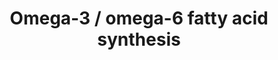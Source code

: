 ---
annotations:
- type: Pathway Ontology
  value: unsaturated fatty acid biosynthetic pathway
- type: Pathway Ontology
  value: fatty acid metabolic pathway
- type: Pathway Ontology
  value: fatty acid omega degradation pathway
- type: Pathway Ontology
  value: fatty acid elongation pathway
authors:
- Eoinfahy
- Ryanmiller
- DeSl
- Egonw
- Eweitz
communities:
- Lipids
description: This pathway is inspired by the Lipidmaps>Omega-3 and omega-6 fatty acids)
  [https://lipidmaps.org/resources/pathways/vanted.php]. Omega-3 and omega-6 FAs (Fatty
  acids) are important fats obtained from diet, and are both polyunsaturated (indicating
  many double bonds in the lipid tail).The position of the double bond is given in
  the name of the lipid, for example 22:2(13Z,16Z) means a tail length of 22 carbons,
  with 2 double bond. One double bond is at the 13 Carbon, the second on the 16th.This
  number is counted from the tail end of the lipid chain (indicating that the example
  lipid is a 22 - 16 = omega-6 FA).
last-edited: 2021-05-23
organisms:
- Mus musculus
redirect_from:
- /index.php/Pathway:WP4350
- /instance/WP4350
schema-jsonld:
- '@context': https://schema.org/
  '@id': https://wikipathways.github.io/pathways/WP4350.html
  '@type': Dataset
  creator:
    '@type': Organization
    name: WikiPathways
  description: This pathway is inspired by the Lipidmaps>Omega-3 and omega-6 fatty
    acids) [https://lipidmaps.org/resources/pathways/vanted.php]. Omega-3 and omega-6
    FAs (Fatty acids) are important fats obtained from diet, and are both polyunsaturated
    (indicating many double bonds in the lipid tail).The position of the double bond
    is given in the name of the lipid, for example 22:2(13Z,16Z) means a tail length
    of 22 carbons, with 2 double bond. One double bond is at the 13 Carbon, the second
    on the 16th.This number is counted from the tail end of the lipid chain (indicating
    that the example lipid is a 22 - 16 = omega-6 FA).
  keywords:
  - Arachidonic acid
  - Elovl2
  - CoA(18:3(9Z,12Z,15Z))
  - CoA(18:2(9Z,12Z))
  - 22:5(4Z,7Z,10Z,13Z,16Z)
  - Bishomo-gamma-linolenic acid
  - CoA(22:5(4Z,7Z,10Z,13Z,16Z))
  - 22:5(7Z,10Z,13Z,16Z,19Z)
  - CoA(20:4(8Z,11Z,14Z,17Z))
  - 20:5(5Z,8Z,11Z,14Z,17Z)
  - Elovl5
  - Acot1
  - Acot2
  - Acsl1
  - CoA(24:5(9Z,12Z,15Z,18Z,21Z))
  - CoA(18:4(6Z,9Z,12Z,15Z))
  - gamma-Linolenic acid
  - Pla2g5
  - 24:6(6Z,9Z,12Z,15Z,18Z,21Z)
  - alpha-Linolenic acid
  - 24:5(9Z,12Z,15Z,18Z,21Z)
  - Acsl4
  - Acls4
  - 22:2(13Z,16Z)
  - 24:4(9Z,12Z,15Z,18Z)
  - Pla2g4b
  - CoA(20:3(11Z,14Z,17Z))
  - Acox1
  - Pla2g6
  - CoA(22:5(7Z,10Z,13Z,16Z,19Z))
  - CoA(20:5)
  - Linoleic acid
  - Acls3
  - Glycerophospholipids
  - 20:4(8Z,11Z,14Z,17Z)
  - Acsl3
  - Pla2g4a
  - CoA(24:4)
  - CoA(18:3(6Z,9Z,12Z))
  - CoA(24:6)
  - CoA(20:3(8Z,11Z,14Z))
  - 20:3(11Z,14Z,17Z)
  - Acox3
  - CoA(22:4)
  - CoA(22:2)
  - Fads2
  - 20:2(11Z,14Z)
  - 22:4(7Z,10Z,13Z,16Z)
  - Arachidonoyl-CoA
  - DHA
  - Fads1
  - CoA(24:5(6Z,9Z,12Z,15Z,18Z))
  - 24:5(6Z,9Z,12Z,15Z,18Z)
  - CoA(20:2(11Z,14Z))
  - Stearidonic acid
  - CoA(22:6)
  license: CC0
  name: Omega-3 / omega-6 fatty acid synthesis
seo: CreativeWork
title: Omega-3 / omega-6 fatty acid synthesis
wpid: WP4350
---